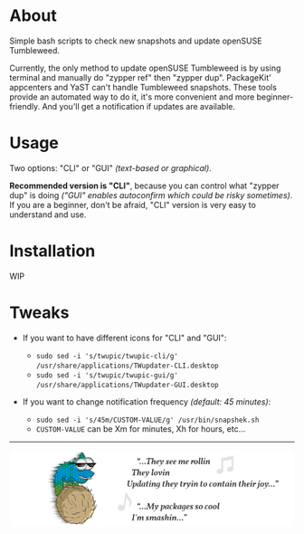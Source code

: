 # About

Simple bash scripts to check new snapshots and update openSUSE Tumbleweed.

Currently, the only method to update openSUSE Tumbleweed is by using terminal and manually do "zypper ref" then "zypper dup". PackageKit' appcenters and YaST can't handle Tumbleweed snapshots. These tools provide an automated way to do it, it's more convenient and more beginner-friendly. And you'll get a notification if updates are available.

# Usage

Two options: "CLI" or "GUI" _(text-based or graphical)_.

__Recommended version is "CLI"__, because you can control what "zypper dup" is doing _("GUI" enables autoconfirm which could be risky sometimes)_. If you are a beginner, don't be afraid, "CLI" version is very easy to understand and use.

# Installation

WIP

# Tweaks

- If you want to have different icons for "CLI" and "GUI":
  - `sudo sed -i 's/twupic/twupic-cli/g' /usr/share/applications/TWupdater-CLI.desktop`
  - `sudo sed -i 's/twupic/twupic-gui/g' /usr/share/applications/TWupdater-GUI.desktop`
  
- If you want to change notification frequency _(default: 45 minutes)_:
  - `sudo sed -i 's/45m/CUSTOM-VALUE/g' /usr/bin/snapshek.sh`
  - `CUSTOM-VALUE` can be Xm for minutes, Xh for hours, etc...

---

![fig](images/twupba.png)
